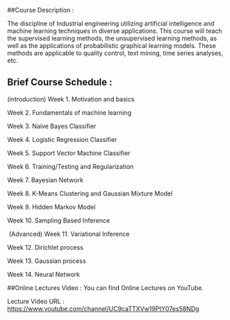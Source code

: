 ##Course Description :

  The discipline of Industrial engineering utilizing artificial intelligence and machine learning techniques in diverse applications. This course will teach the supervised learning methods, the unsupervised learning methods, as well as the applications of probabilistic graphical learning models. These methods are applicable to quality control, text mining, time series analyses, etc.
  
## Brief Course Schedule : 
  
  (introduction)
  Week 1.  Motivation and basics
  
  Week 2.  Fundamentals of machine learning
  
  Week 3.  Naive Bayes Classifier
  
  Week 4.  Logistic Regression Classifier
  
  Week 5.  Support Vector Machine Classifier
  
  Week 6.  Training/Testing and Regularization
  
  Week 7.  Bayesian Network
  
  Week 8.  K-Means Clustering and Gaussian Mixture Model
  
  Week 9. Hidden Markov Model
  
  Week 10. Sampling Based Inference
  
  (Advanced)
  Week 11. Variational Inference
  
  Week 12. Dirichlet process
  
  Week 13. Gaussian process
  
  Week 14. Neural Network
  
##Online Lectures Video :
  You can find Online Lectures on YouTube.
  
  Lecture Video URL : https://www.youtube.com/channel/UC9caTTXVw19PtY07es58NDg
  
  
